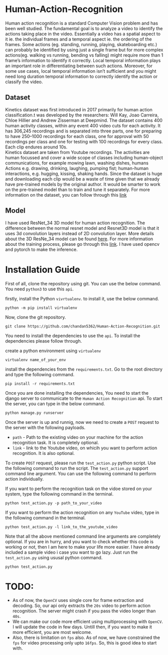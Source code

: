 # Human-Action-Recognition
Human action recognition is a standard Computer Vision problem and has been well studied. The fundamental goal is to analyze a video to identify the actions taking place in the video. Essentially a video has a spatial aspect to it ie. the individual frames and a temporal aspect ie. the ordering of the frames. Some actions (eg. standing, running, playing, skateboarding etc.) can probably be identified by using just a single frame but for more complex actions(eg. walking vs running, bending vs falling) might require more than 1 frame’s information to identify it correctly. Local temporal information plays an important role in differentiating between such actions. Moreover, for some use cases, local temporal information isn’t sufficient and you might need long duration temporal information to correctly identify the action or classify the video.

## Dataset
Kinetics dataset was first introduced in 2017 primarily for human action classification.t was developed by the researchers: Will Kay, Joao Carreira, Chloe Hillier and Andrew Zisserman at Deepmind. The dataset contains 400 human activity classes, within any event 400 video cuts for each activity. It has 306,245 recordings and is separated into three parts, one for preparing to have 250–1000 recordings for each class, one for approval with 50 recordings per class and one for testing with 100 recordings for every class. Each clip endures around 10s. </br>
Kinetics dataset are taken from Youtube recordings. The activities are human focussed and cover a wide scope of classes including human-object communications, for example mowing lawn, washing dishes, humans Actions e.g. drawing, drinking, laughing, pumping fist; human-human interactions, e.g. hugging, kissing, shaking hands. Since the dataset is huge and downloading each clip would be a waste of time given that we already have pre-trained models by the original author. It would be smarter to work on the pre-trained model than to train and tune it separately.
For more information on the dataset, you can follow through this [link](https://arxiv.org/abs/1705.06950)

## Model
I have used ResNet_34 3D model for human action recognition. The difference between the normal resnet model and Resnet3D model is that it uses 3d convolution layers instead of 2D convolution layer. More details about the 3D ResNe_34 model can be found [here](https://github.com/kenshohara/3D-ResNets-PyTorch). For more information about the training process, please go through this [link](http://openaccess.thecvf.com/content_cvpr_2018/html/Hara_Can_Spatiotemporal_3D_CVPR_2018_paper.html). I have used opencv and pytorch to make the inference.

# Installation Guide
First of all, clone the repository using git. You can use the below command. You need `python3` to use this `api`.

firstly, install the Python `vivrtualenv`. to install it, use the below command.

`python -m pip install virtualenv`

Now, clone the git repository.

`git clone https://github.com/chandan5362/Human-Action-Recognition.git`

You need to install the dependencies to use the `api`. To install the dependencies please follow through.

create a python environment using `virtualenv`

`virtualenv name_of_your_env`

install the dependencies from the `requirements.txt`. Go to the root directory and type the following command.

`pip install -r requirements.txt`

Once you are done installing the dependencies, You need to start the django server to communicate to the `Human Action Recognition` api. 
To start the server, you can type in the below command.

`python manage.py runserver`

Once the server is up and runnig, now we need to create a `POST` request to the server with the following payloads.

* `path` - Path to the existing video on your machine for the action recognition task. It is completely optional.</br>
* `link` - link to the Youtube video, on whicih you want to perform action recognition. It is also optional.

To create `POST` request, please run the `test_action.py` python script. Use the following command to run the script.
The `test_action.py` support command line argument. You can use the following command to perform action individually.

If you want to perform the recognition task on the vidoe stored on your system, type the following command in the terminal.

`python test_action.py -p path_to_your_video`

If you want to perform the action recognition on any `YouTube` video, type in the following command in the terminal.

`python test_action.py -l link_to_the_youtube_video`

Note that all the above mentioned command line arguments are completely optional. If you are in hurry, and you want to check whether this code is working or not, then I am here to make your life more easier.  I have already included a sample video i case you want to go lazy. Just run the `test_action.py` using ususal python command.

`python test_action.py`


# TODO:
* As of now, the `OpenCV` uses single core for frame extraction and decoding. So, our api only extracts the `20s` video to perform action recognition. The server might crash if you pass the video longer than `40s`.
* We can make our code more efficient using multiprocessing with `OpenCV`. I will update the code in few days. Untill then, if you want to make it more efficient, you are most welcome.
* Also, there is limitation on `fps` also. As of now, we have constrained the `fps` for video processing only upto `16fps`. So, this is good idea to start with. 
